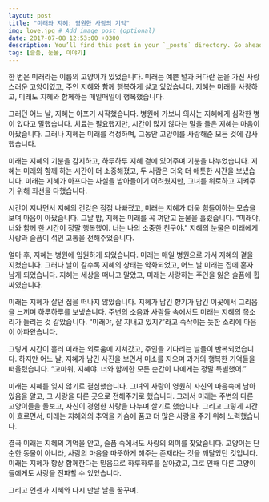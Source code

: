 ```yaml
---
layout: post
title: "미래와 지혜: 영원한 사랑의 기억"
img: love.jpg # Add image post (optional)
date: 2017-07-08 12:53:00 +0300
description: You’ll find this post in your `_posts` directory. Go ahead and edit it and re-build the site to see your changes. # Add post description (optional)
tag: [슬픔, 눈물, 이야기]
---
```

한 번은 미래라는 이름의 고양이가 있었습니다. 미래는 예쁜 털과 커다란 눈을 가진 사랑스러운 고양이였고, 주인 지혜와 함께 행복하게 살고 있었습니다. 지혜는 미래를 사랑하고, 미래도 지혜와 함께하는 매일매일이 행복했습니다.

그러던 어느 날, 지혜는 아프기 시작했습니다. 병원에 가보니 의사는 지혜에게 심각한 병이 있다고 말했습니다. 치료는 필요했지만, 시간이 많지 않다는 말을 들은 지혜는 마음이 아팠습니다. 그러나 지혜는 미래를 걱정하며, 그동안 고양이를 사랑해준 모든 것에 감사했습니다.

미래는 지혜의 기분을 감지하고, 하루하루 지혜 곁에 있어주며 기분을 나누었습니다. 지혜는 미래와 함께 하는 시간이 더 소중해졌고, 두 사람은 더욱 더 애틋한 시간을 보냈습니다. 미래는 지혜가 아프다는 사실을 받아들이기 어려웠지만, 그녀를 위로하고 지켜주기 위해 최선을 다했습니다.

시간이 지나면서 지혜의 건강은 점점 나빠졌고, 미래는 지혜가 더욱 힘들어하는 모습을 보며 마음이 아팠습니다. 그날 밤, 지혜는 미래를 꼭 껴안고 눈물을 흘렸습니다. “미래야, 너와 함께 한 시간이 정말 행복했어. 너는 나의 소중한 친구야.” 지혜의 눈물은 미래에게 사랑과 슬픔이 섞인 고통을 전해주었습니다.

얼마 후, 지혜는 병원에 입원하게 되었습니다. 미래는 매일 병원으로 가서 지혜의 곁을 지켰습니다. 그러나 날이 갈수록 지혜의 상태는 악화되었고, 어느 날 미래는 집에 혼자 남게 되었습니다. 지혜는 세상을 떠나고 말았고, 미래는 사랑하는 주인을 잃은 슬픔에 휩싸였습니다.

미래는 지혜가 살던 집을 떠나지 않았습니다. 지혜가 남긴 향기가 담긴 이곳에서 그리움을 느끼며 하루하루를 보냈습니다. 주변의 소음과 사람들 속에서도 미래는 지혜의 목소리가 들리는 것 같았습니다. “미래야, 잘 지내고 있지?”라고 속삭이는 듯한 소리에 마음이 아파왔습니다.

그렇게 시간이 흘러 미래는 외로움에 지쳐갔고, 주인을 기다리는 날들이 반복되었습니다. 하지만 어느 날, 지혜가 남긴 사진을 보면서 미소를 지으며 과거의 행복한 기억들을 떠올렸습니다. “고마워, 지혜야. 너와 함께한 모든 순간이 나에게는 정말 특별했어.”

미래는 지혜를 잊지 않기로 결심했습니다. 그녀의 사랑이 영원히 자신의 마음속에 남아 있음을 알고, 그 사랑을 다른 곳으로 전해주기로 했습니다. 그래서 미래는 주변의 다른 고양이들을 돌보고, 자신이 경험한 사랑을 나누며 살기로 했습니다. 그리고 그렇게 시간이 흐르면서, 미래는 지혜와의 추억을 가슴에 품고 더 많은 사랑을 주기 위해 노력했습니다.

결국 미래는 지혜의 기억을 안고, 슬픔 속에서도 사랑의 의미를 찾았습니다. 고양이는 단순한 동물이 아니라, 사람의 마음을 따뜻하게 해주는 존재라는 것을 깨달았던 것입니다. 미래는 지혜가 항상 함께한다는 믿음으로 하루하루를 살아갔고, 그로 인해 다른 고양이들에게도 사랑을 전파할 수 있었습니다.

그리고 언젠가 지혜와 다시 만날 날을 꿈꾸며.
